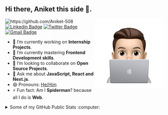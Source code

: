 ## Hi there, Aniket this side 👋.
<img height="220em" align="right" src="https://github.com/Aniket-508/Aniket-508/blob/main/IMG_0996.PNG" alt="Aniket Coding"/>

<img src="https://komarev.com/ghpvc/?username=Aniket-508" alt="https://github.com/Aniket-508" /> [![Linkedin Badge](https://img.shields.io/badge/-Aniket%20Pawar-0072b1?style=flat&logo=Linkedin&logoColor=white)](https://www.linkedin.com/in/aniket-pawar-508/ "Connect on LinkedIn")  [![Twitter Badge](https://img.shields.io/badge/-@alaymanguy-00acee?style=flat&logo=Twitter&logoColor=white)](https://twitter.com/alaymanguy "Connect on Twitter")  [![Gmail Badge](https://img.shields.io/badge/-pawaraniket508@gmail.com-c14438?style=flat&logo=Gmail&logoColor=white)](mailto:pawaraniket508@gmail.com "Connect via Email")

- 🔭 I’m currently working on **Internship Projects**.
- 🌱 I’m currently mastering **Frontend Development skills**.
- 👯 I’m looking to collaborate on **Open Source Projects**.
- 💬 Ask me about **JavaScript, React and Next.js**.
- 😄 Pronouns: [He/Him](https://www.mypronouns.org/he-him)
- ⚡ Fun fact: Am I **Spiderman**? because all I do is **Web**.

<details>
  <summary>Some of my GitHub Public Stats :computer:</summary>
  <br/>

  <img height="180em" src="https://github-readme-stats.vercel.app/api?username=Aniket-508&theme=algolia&show_icons=true" />
  <img height="180em" src="https://github-readme-stats.vercel.app/api/top-langs/?username=Aniket-508&layout=compact&langs_count=6&theme=algolia" />
</details>
